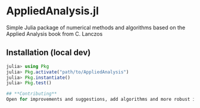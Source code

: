 # AppliedAnalysis.jl

Simple Julia package of numerical methods and algorithms based on the Applied Analysis book from C. Lanczos

## Installation (local dev)
```julia
julia> using Pkg
julia> Pkg.activate("path/to/AppliedAnalysis")
julia> Pkg.instantiate()
julia> Pkg.test()

## **Contributing**
Open for improvements and suggestions, add algorithms and more robust implementations (error handling, performance, etc.).

